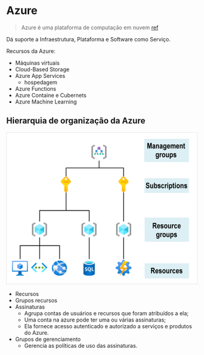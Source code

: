# Azure

> Azure é uma plataforma de computação em nuvem [ref](https://docs.microsoft.com/pt-br/learn/modules/intro-to-azure-fundamentals/introduction)

Dá suporte a Infraestrutura, Plataforma e Software como Serviço.

Recursos da Azure:

* Máquinas virtuais
* Cloud-Based Storage
* Azure App Services
  * hospedagem
* Azure Functions
* Azure Containe e Cubernets
* Azure Machine Learning

## Hierarquia de organização da Azure

![](../.gitbook/assets/image%20%284%29.png)

* Recursos
* Grupos recursos
* Assinaturas
  * Agrupa contas de usuários e recursos que foram atribuídos a ela;
  * Uma conta na azure pode ter uma ou várias assinaturas;
  * Ela fornece acesso autenticado e autorizado a serviços e produtos do Azure.
* Grupos de gerenciamento
  * Gerencia as políticas de uso das assinaturas.

